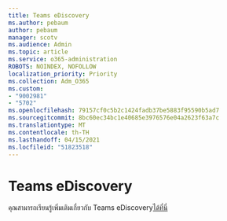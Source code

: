 ```yaml
---
title: Teams eDiscovery
ms.author: pebaum
author: pebaum
manager: scotv
ms.audience: Admin
ms.topic: article
ms.service: o365-administration
ROBOTS: NOINDEX, NOFOLLOW
localization_priority: Priority
ms.collection: Adm_O365
ms.custom:
- "9002981"
- "5702"
ms.openlocfilehash: 79157cf0c5b2c1424fadb37be5883f95590b5ad7
ms.sourcegitcommit: 8bc60ec34bc1e40685e3976576e04a2623f63a7c
ms.translationtype: MT
ms.contentlocale: th-TH
ms.lasthandoff: 04/15/2021
ms.locfileid: "51823518"
---
```

# <a name="teams-ediscovery"></a>Teams eDiscovery

คุณสามารถเรียนรู้เพิ่มเติมเกี่ยวกับ Teams eDiscovery[ได้ที่นี่](https://docs.microsoft.com/microsoftteams/ediscovery-investigation)
